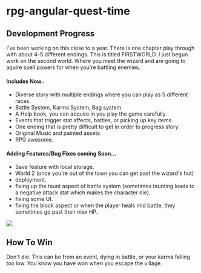 # rpg-angular-quest-time

## Development Progress

I've been working on this close to a year. There is one chapter play through with about 4-5 different endings. This is titled FIRSTWORLD. I just begun work on the second world. Where you meet the wizard and are going to aquire spell powers for when you're battling enemies.

#### Includes Now..
- Diverse story with multiple endings where you can play as 5 different races.
- Battle System, Karma System, Bag system.
- A Help book, you can acquire in you play the game carefully.
- Events that trigger stat affects, battles, or picking up key items.
- One ending that is pretty difficult to get in order to progress story.
- Original Music and painted assets.
- RPG awesome.

#### Adding Features/Bug Fixes coming Soon...
- Save feature with local storage.
- World 2 (once you're out of the town you can get past the wizard's hut)
- deployment.
- fixing up the taunt aspect of battle system (sometimes taunting leads to a negative attack stat which makes the character die).
- fixing some UI.
- fixing the block aspect or when the player heals mid battle, they sometimes go past their max HP.

<img src="https://user-images.githubusercontent.com/30353378/45010574-fa791680-afd3-11e8-982b-6d16c1d9f852.png">

## How To Win

Don't die. This can be from an event, dying in battle, or your karma falling too low. You know you have won when you escape the village.